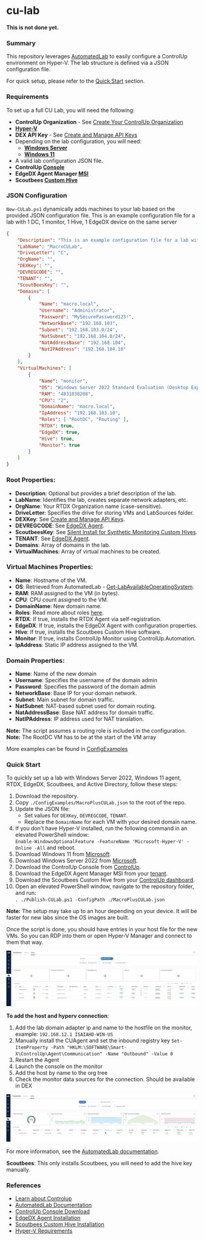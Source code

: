 # cu-lab
**This is not done yet.**
### Summary

This repository leverages [AutomatedLab](https://github.com/AutomatedLab/AutomatedLab) to easily configure a ControlUp environment on Hyper-V. The lab structure is defined via a JSON configuration file.

For quick setup, please refer to the [Quick Start](#quick-start) section.

### Requirements
To set up a full CU Lab, you will need the following:
- **ControlUp Organization** - See [Create Your ControlUp Organization](https://support.controlup.com/docs/create-your-controlup-organization)
- **[Hyper-V](https://learn.microsoft.com/en-us/virtualization/hyper-v-on-windows/reference/hyper-v-requirements)**
- **DEX API Key** - See [Create and Manage API Keys](https://api.controlup.io/reference/how-to-create-api-keys)
- Depending on the lab configuration, you will need:
  - **[Windows Server](https://www.microsoft.com/evalcenter/download-windows-server-2022)**
  - **[Windows 11](https://www.microsoft.com/en-us/software-download/windows11)**
- A valid lab configuration JSON file.
- **ControlUp [Console](https://www.controlup.com/download-center/)**
- **EdgeDX Agent Manager [MSI](https://support.controlup.com/docs/edge-dx-agent-installation#download-and-install-the-edge-dx-agent)**
- **Scoutbees [Custom Hive](https://support.controlup.com/docs/installing-custom-hives#install-a-custom-hive)**

### JSON Configuration
`New-CULab.ps1` dynamically adds machines to your lab based on the provided JSON configuration file.
This is an example configuration file for a lab with 1 DC, 1 monitor, 1 Hive, 1 EdgeDX device on the same server
```json
{
    "Description": "This is an example configuration file for a lab with 1 VM hosting all CU services using 4.5 GB of RAM",
    "LabName": "MacroCULab",
    "DriveLetter": "C",
    "OrgName": "",
    "DEXKey": "",
    "DEVREGCODE": "",
    "TENANT": "",
    "ScoutBeesKey": "",
    "Domains": [
        {
            "Name": "macro.local",
            "Username": "Administrator",
            "Password": "MySecurePassword123!",
            "NetworkBase": "192.168.103",
            "Subnet": "192.168.103.0/24",
            "NatSubnet": "192.168.104.0/24",
            "NatAddressBase": "192.168.104",
            "NatIPAddress": "192.168.104.10"
        }
    ],
    "VirtualMachines": [
        {
            "Name": "monitor",
            "OS": "Windows Server 2022 Standard Evaluation (Desktop Experience)",
            "RAM": "4831838208",
            "CPU": "2",
            "DomainName": "macro.local",
            "IpAddress": "192.168.103.10",
            "Roles": [ "RootDC", "Routing" ],
            "RTDX": true,
            "EdgeDX": true,
            "Hive": true,
            "Monitor": true
        }
    ]
}
```

### Root Properties:
- **Description**: Optional but provides a brief description of the lab.
- **LabName**: Identifies the lab, creates separate network adapters, etc.
- **OrgName**: Your RTDX Organization name (case-sensitive).
- **DriveLetter**: Specifies the drive for storing VMs and LabSources folder.
- **DEXKey**: See [Create and Manage API Keys](https://api.controlup.io/reference/how-to-create-api-keys).
- **DEVREGCODE**: See [EdgeDX Agent](https://support.controlup.com/docs/edge-dx-agent-installation#download-and-install-the-edge-dx-agent).
- **ScoutbeesKey**: See [Silent Install for Synthetic Monitoring Custom Hives](https://support.controlup.com/docs/silent-install-for-synthetic-monitoring-custom-hives).
- **TENANT**: See [EdgeDX Agent](https://support.controlup.com/docs/edge-dx-agent-installation#download-and-install-the-edge-dx-agent).
- **Domains**: Array of domains in the lab.
- **VirtualMachines**: Array of virtual machines to be created.

### Virtual Machines Properties:
- **Name**: Hostname of the VM.
- **OS**: Retrieved from AutomatedLab - [Get-LabAvailableOperatingSystem](https://automatedlab.org/en/latest/AutomatedLabCore/en-us/Get-LabAvailableOperatingSystem/).
- **RAM**: RAM assigned to the VM (in bytes).
- **CPU**: CPU count assigned to the VM.
- **DomainName**: New domain name.
- **Roles**: Read more about roles [here](https://automatedlab.org/en/latest/Wiki/Roles/roles/).
- **RTDX**: If true, installs the RTDX Agent via self-registration.
- **EdgeDX**: If true, installs the EdgeDX Agent with configuration properties.
- **Hive**: If true, installs the Scoutbees Custom Hive software.
- **Monitor**: If true, installs ControlUp Monitor using ControlUp.Automation.
- **IpAddress**: Static IP address assigned to the VM.

### Domain Properties:
- **Name**: Name of the new domain
- **Username**: Specifies the username of the domain admin
- **Password**: Specifies the password of the domain admin
- **NetworkBase**: Base IP for your domain network.
- **Subnet**: Main subnet for domain traffic.
- **NatSubnet**: NAT-based subnet used for domain routing.
- **NatAddressBase**: Base NAT address for domain traffic.
- **NatIPAddress**: IP address used for NAT translation.

**Note:** The script assumes a routing role is included in the configuration.
**Note:** The RootDC VM has to be at the start of the VM array

More examples can be found in [ConfigExamples](ConfigExamples)

### Quick Start

To quickly set up a lab with Windows Server 2022, Windows 11 agent, RTDX, EdgeDX, Scoutbees, and Active Directory, follow these steps:

1. Download the repository.
2. Copy `./ConfigExamples/MacroPlusCULab.json` to the root of the repo.
3. Update the JSON file:
   - Set values for `DEXKey`, `DEVREGCODE`, `TENANT`.
   - Replace the `DomainName` for each VM with your desired domain name.
4. If you don't have Hyper-V installed, run the following command in an elevated PowerShell window:  
   `Enable-WindowsOptionalFeature -FeatureName 'Microsoft-Hyper-V' -Online -All` and reboot.
5. Download Windows 11 from [Microsoft](https://www.microsoft.com/en-us/software-download/windows11).
6. Download Windows Server 2022 from [Microsoft](https://www.microsoft.com/evalcenter/download-windows-server-2022).
7. Download the ControlUp Console from [ControlUp](https://www.controlup.com/download-center/).
8. Download the EdgeDX Agent Manager MSI from your [tenant](https://support.controlup.com/docs/edge-dx-agent-installation#download-and-install-the-edge-dx-agent).
9. Download the Scoutbees Custom Hive from your [ControlUp dashboard](https://support.controlup.com/docs/installing-custom-hives#install-a-custom-hive).
10. Open an elevated PowerShell window, navigate to the repository folder, and run:  
    `. ./Publish-CULab.ps1 -ConfigPath ./MacroPlusCULab.json`

**Note:** The setup may take up to an hour depending on your device. It will be faster for new labs since the OS images are built.

Once the script is done, you should have entries in your host file for the new VMs. So you can RDP into them or open Hyper-V Manager and connect to them that way.

![DeployedLab](images/DeployedLab.png)

**To add the host and hyperv connection**:
1. Add the lab domain adapter ip and name to the hostfile on the monitor, example: `192.168.12.1 ISAIAHD-WIN-US`
2. Manually install the CUAgent and set the inbound registry key `Set-ItemProperty -Path "HKLM:\SOFTWARE\Smart-X\ControlUp\Agent\Communication" -Name "Outbound" -Value 0`
3. Restart the Agent
4. Launch the console on the monitor
5. Add the host by name to the org tree
6. Check the monitor data sources for the connection. Should be available in DEX

![Hypervisor](images/hypervisor.png)

For more information, see the [AutomatedLab documentation](https://automatedlab.org/).

**Scoutbees**:
This only installs Scoutbees, you will need to add the hive key manually.

### References

- [Learn about Controlup](https://www.controlup.com/)
- [AutomatedLab Documentation](https://automatedlab.org/)
- [ControlUp Console Download](https://www.controlup.com/download-center/)
- [EdgeDX Agent Installation](https://support.controlup.com/docs/edge-dx-agent-installation)
- [Scoutbees Custom Hive Installation](https://support.controlup.com/docs/installing-custom-hives#install-a-custom-hive)
- [Hyper-V Requirements](https://learn.microsoft.com/en-us/virtualization/hyper-v-on-windows/reference/hyper-v-requirements)